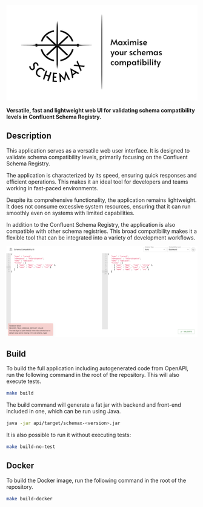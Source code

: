 ![Schemax](app/public/banner.png)

**Versatile, fast and lightweight web UI for validating schema compatibility levels in Confluent Schema Registry.**

## Description

This application serves as a versatile web user interface. It is designed to validate schema compatibility levels,
primarily focusing on the Confluent Schema Registry.

The application is characterized by its speed, ensuring quick responses and efficient operations. This makes it an ideal
tool for developers and teams working in fast-paced environments.

Despite its comprehensive functionality, the application remains lightweight. It does not consume
excessive system resources, ensuring that it can run smoothly even on systems with limited capabilities.

In addition to the Confluent Schema Registry, the application is also compatible with other schema registries. This
broad compatibility makes it a flexible tool that can be integrated into a variety of development workflows.

![Example](example.png)

## Build

To build the full application including autogenerated code from OpenAPI, run the following command in the root of the
repository. This will also execute tests.

```bash
make build
```

The build command will generate a fat jar with backend and front-end included in one, which can be run using Java.

```bash
java -jar api/target/schemax-<version>.jar
```

It is also possible to run it without executing tests:

```bash
make build-no-test
```

## Docker

To build the Docker image, run the following command in the root of the repository.

```bash
make build-docker
```
